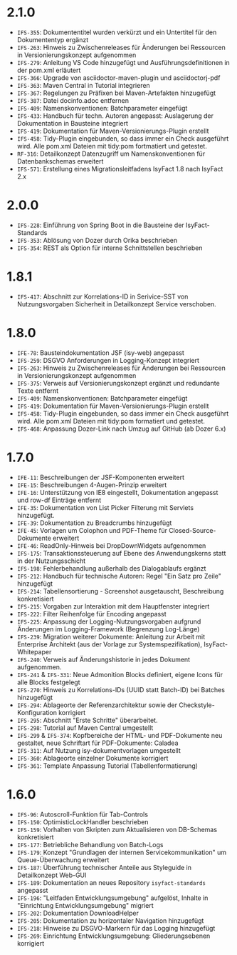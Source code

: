 # 2.1.0
- `IFS-355`: Dokumententitel wurden verkürzt und ein Untertitel für den Dokumententyp ergänzt
- `IFS-263`: Hinweis zu Zwischenreleases für Änderungen bei Ressourcen in Versionierungskonzept aufgenommen
- `IFS-279`: Anleitung VS Code hinzugefügt und Ausführungsdefinitionen in der pom.xml erläutert
- `IFS-366`: Upgrade von asciidoctor-maven-plugin und asciidoctorj-pdf
- `IFS-363`: Maven Central in Tutorial integrieren
- `IFS-367`: Regelungen zu Präfixen bei Maven-Artefakten hinzugefügt
- `IFS-387`: Datei docinfo.adoc entfernen
- `IFS-409`: Namenskonventionen: Batchparameter eingefügt
- `IFS-433`: Handbuch für techn. Autoren angepasst: Auslagerung der Dokumentation in Bausteine integriert
- `IFS-419`: Dokumentation für Maven-Versionierungs-Plugin erstellt
- `IFS-458`: Tidy-Plugin eingebunden, so dass immer ein Check ausgeführt wird. Alle pom.xml Dateien mit tidy:pom fortmatiert und getestet.
- `RF-316`: Detailkonzept Datenzugriff um Namenskonventionen für Datenbankschemas erweitert
- `IFS-571`: Erstellung eines Migrationsleitfadens IsyFact 1.8 nach IsyFact 2.x

# 2.0.0
- `IFS-228`: Einführung von Spring Boot in die Bausteine der IsyFact-Standards
- `IFS-353`: Ablösung von Dozer durch Orika beschrieben
- `IFS-354`: REST als Option für interne Schnittstellen beschrieben

# 1.8.1
- `IFS-417`: Abschnitt zur Korrelations-ID in Serivice-SST von Nutzungsvorgaben Sicherheit in Detailkonzept Service verschoben.

# 1.8.0
- `IFE-78`: Bausteindokumentation JSF (isy-web) angepasst
- `IFS-259`: DSGVO Anforderungen in Logging-Konzept integriert
- `IFS-263`: Hinweis zu Zwischenreleases für Änderungen bei Ressourcen in Versionierungskonzept aufgenommen
- `IFS-375`: Verweis auf Versionierungskonzept ergänzt und redundante Texte entfernt
- `IFS-409`: Namenskonventionen: Batchparameter eingefügt
- `IFS-419`: Dokumentation für Maven-Versionierungs-Plugin erstellt
- `IFS-458`: Tidy-Plugin eingebunden, so dass immer ein Check ausgeführt wird. Alle pom.xml Dateien mit tidy:pom formatiert und getestet.
- `IFS-468`: Anpassung Dozer-Link nach Umzug auf GitHub (ab Dozer 6.x)

# 1.7.0
- `IFE-11`: Beschreibungen der JSF-Komponenten erweitert
- `IFE-15`: Beschreibungen 4-Augen-Prinzip erweitert
- `IFE-16`: Unterstützung von IE8 eingestellt, Dokumentation angepasst und row-df Einträge entfernt
- `IFE-35`: Dokumentation von List Picker Filterung mit Servlets hinzugefügt.
- `IFE-39`: Dokumentation zu Breadcrumbs hinzugefügt
- `IFE-45`: Vorlagen um Colophon und PDF-Theme für Closed-Source-Dokumente erweitert
- `IFE-46`: ReadOnly-Hinweis bei DropDownWidgets aufgenommen
- `IFS-175`: Transaktionssteuerung auf Ebene des Anwendungskerns statt in der Nutzungsschicht
- `IFS-198`: Fehlerbehandlung außerhalb des Dialogablaufs ergänzt
- `IFS-212`: Handbuch für technische Autoren: Regel "Ein Satz pro Zeile" hinzugefügt
- `IFS-214`: Tabellensortierung - Screenshot ausgetauscht, Beschreibung konkretisiert
- `IFS-215`: Vorgaben zur Interaktion mit dem Hauptfenster integriert
- `IFS-222`: Filter Reihenfolge für Encoding angepasst
- `IFS-225`: Anpassung der Logging-Nutzungsvorgaben aufgrund Änderungen im Logging-Framework (Begrenzung Log-Länge)
- `IFS-239`: Migration weiterer Dokumente: Anleitung zur Arbeit mit Enterprise Architekt (aus der Vorlage zur Systemspezifikation), IsyFact-Whitepaper
- `IFS-240`: Verweis auf Änderungshistorie in jedes Dokument aufgenommen.
- `IFS-241` & `IFS-331`: Neue Admonition Blocks definiert, eigene Icons für alle Blocks festgelegt
- `IFS-270`: Hinweis zu Korrelations-IDs (UUID statt Batch-ID) bei Batches hinzugefügt
- `IFS-294`: Ablageorte der Referenzarchitektur sowie der Checkstyle-Konfiguration korrigiert
- `IFS-295`: Abschnitt "Erste Schritte" überarbeitet.
- `IFS-298`: Tutorial auf Maven Central umgestellt
- `IFS-299` & `IFS-374`: Kopfbereiche der HTML- und PDF-Dokumente neu gestaltet, neue Schriftart für PDF-Dokumente: Caladea
- `IFS-311`: Auf Nutzung isy-dokumentvorlagen umgestellt
- `IFS-360`: Ablageorte einzelner Dokumente korrigiert
- `IFS-361`: Template Anpassung Tutorial (Tabellenformatierung)

# 1.6.0
- `IFS-96`: Autoscroll-Funktion für Tab-Controls
- `IFS-150`: OptimisticLockHandler beschrieben
- `IFS-159`: Vorhalten von Skripten zum Aktualisieren von DB-Schemas konkretisiert 
- `IFS-177`: Betriebliche Behandlung von Batch-Logs
- `IFS-179`: Konzept "Grundlagen der internen Servicekommunikation" um Queue-Überwachung erweitert
- `IFS-187`: Überführung technischer Anteile aus Styleguide in Detailkonzept Web-GUI
- `IFS-189`: Dokumentation an neues Repository `isyfact-standards` angepasst
- `IFS-196`: "Leitfaden Entwicklungsumgebung" aufgelöst, Inhalte in "Einrichtung Entwicklungsumgebung" migriert
- `IFS-202`: Dokumentation DownloadHelper
- `IFS-205`: Dokumentation zu horizontaler Navigation hinzugefügt
- `IFS-218`: Hinweise zu DSGVO-Markern für das Logging hinzugefügt
- `IFS-269`: Einrichtung Entwicklungsumgebung: Gliederungsebenen korrigiert